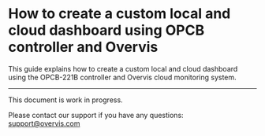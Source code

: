 # How to create a custom local and cloud dashboard using OPCB controller and Overvis

This guide explains how to create a custom local and cloud dashboard using the OPCB-221B controller
and Overvis cloud monitoring system.

---

This document is work in progress.

Please contact our support if you have any questions: support@overvis.com
